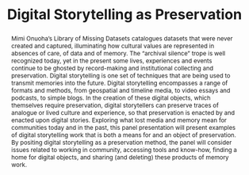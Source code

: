 ---
abstract: Mimi Onuoha’s Library of Missing Datasets catalogues datasets that were
  never created and captured, illuminating how cultural values are represented in
  absences of care, of data and of memory. The “archival silence” trope is well recognized
  today, yet in the present some lives, experiences and events continue to be ghosted
  by record-making and institutional collecting and preservation. Digital storytelling
  is one set of techniques that are being used to transmit memories into the future.
  Digital storytelling encompasses a range of formats and methods, from geospatial
  and timeline media, to video essays and podcasts, to simple blogs. In the creation
  of these digital objects, which themselves require preservation, digital storytellers
  can preserve traces of analogue or lived culture and experience, so that preservation
  is enacted by and enacted upon digital stories. Exploring what lost media and memory
  mean for communities today and in the past, this panel presentation will present
  examples of digital storytelling work that is both a means for and an object of
  preservation. By positing digital storytelling as a preservation method, the panel
  will consider issues related to working in community, accessing tools and know-how,
  finding a home for digital objects, and sharing (and deleting) these products of
  memory work.
creators:
- Lowry, James
date: null
document_url: https://az659834.vo.msecnd.net/eventsairwesteuprod/production-inconference-public/3634d99e60aa48e3bebab72630fd8a86
grand_parent: iPRES
institutions:
- Queens College, City University Of New York
keywords: []
landing_page_url: null
language: eng
layout: publication
license: CC-BY 4.0 International
notes_url: null
parent: iPRES 2022
publication_type: unknown
size: null
slides_url: null
source_name: iPRES
title: Digital Storytelling as Preservation
year: 2022
---